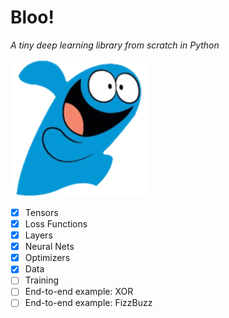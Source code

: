 # Bloo!
_A tiny deep learning library from scratch in Python_

![alt text](images/bloo.png "Bloo!")


- [x] Tensors
- [x] Loss Functions
- [x] Layers
- [x] Neural Nets
- [x] Optimizers
- [x] Data
- [ ] Training
- [ ] End-to-end example: XOR
- [ ] End-to-end example: FizzBuzz
